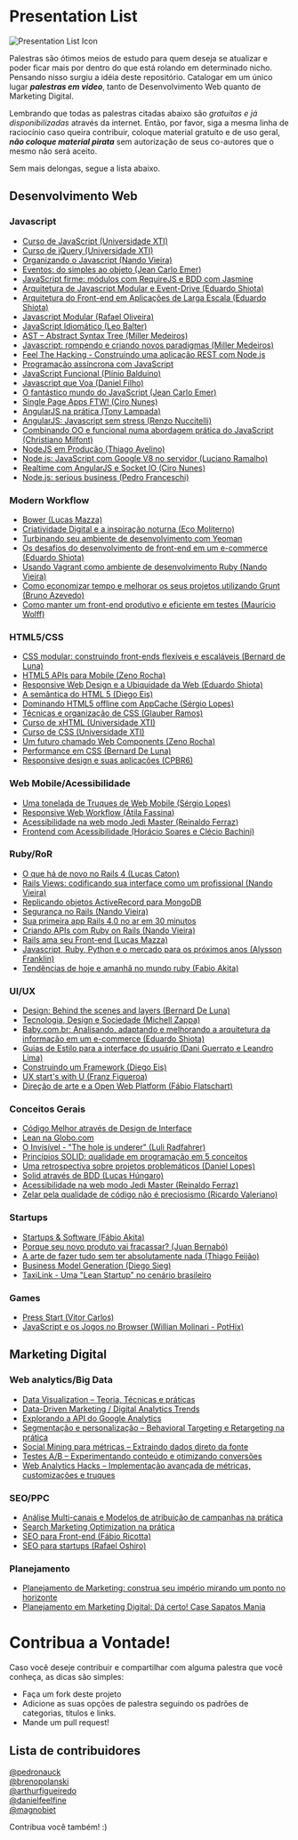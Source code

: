 Presentation List
=====

![Presentation List Icon](https://raw.github.com/pedronauck/presentation-list/master/icon.png)

Palestras são ótimos meios de estudo para quem deseja se atualizar e poder ficar mais por dentro do que está rolando em determinado nicho. Pensando nisso surgiu a idéia deste repositório. Catalogar em um único lugar ***palestras em video***, tanto de Desenvolvimento Web quanto de Marketing Digital.

Lembrando que todas as palestras citadas abaixo são *gratuítas e já disponibilizadas* através da internet. Então, por favor, siga a mesma linha de raciocínio caso queira contribuir, coloque material gratuíto e de uso geral, ***não coloque material pirata*** sem autorização de seus co-autores que o mesmo não será aceito.

Sem mais delongas, segue a lista abaixo.

## Desenvolvimento Web

### Javascript

* [Curso de JavaScript (Universidade XTI)](https://www.youtube.com/playlist?list=PL48981947BAC7C172)
* [Curso de jQuery (Universidade XTI)](https://www.youtube.com/playlist?list=PL0BF91DBECE5F52F9)
* [Organizando o Javascript (Nando Vieira)](https://www.youtube.com/watch?v=x9vDemjWmZQ)
* [Eventos: do simples ao objeto (Jean Carlo Emer)](https://www.youtube.com/watch?v=rGlF5OgD_c0)
* [JavaScript firme: módulos com RequireJS e BDD com Jasmine](http://www.infoq.com/br/presentations/javascript-firme)
* [Arquitetura de Javascript Modular e Event-Drive (Eduardo Shiota)](https://www.eventials.com/pt-br/locaweb/arquitetura-de-javascript-modular-e-event-driven/)
* [Arquitetura do Front-end em Aplicações de Larga Escala (Eduardo Shiota)](https://www.eventials.com/pt-br/locaweb/eduardo-shiota-yasuda-arquitetura-do-front-end-em-aplicacoes-de-larga-escala/)
* [Javascript Modular (Rafael Oliveira)](https://www.youtube.com/watch?v=HBTwzsqA3E0)
* [JavaScript Idiomático (Leo Balter)](http://setemasters.imasters.com.br/conversas/javascript-idiomatico/)
* [AST – Abstract Syntax Tree (Miller Medeiros)](http://setemasters.imasters.com.br/conversas/ast-abstract-syntax-tree/)
* [Javascript: rompendo e criando novos paradigmas (Miller Medeiros)](https://www.youtube.com/watch?v=iuGcH_IiM34)
* [Feel The Hacking - Construindo uma aplicação REST com Node.js](https://www.youtube.com/watch?v=V8lWtjbCKyA)
* [Programação assíncrona com JavaScript](http://www.infoq.com/br/presentations/programacao-assincrona-javascript)
* [JavaScript Funcional (Plínio Balduino)](http://setemasters.imasters.com.br/conversas/javascript-funcional/)
* [Javascript que Voa (Daniel Filho)](http://setemasters.imasters.com.br/conversas/javascript-que-voa/)
* [O fantástico mundo do JavaScript (Jean Carlo Emer)](http://www.youtube.com/watch?v=Zn7B-X0y5qs)
* [Single Page Apps FTW! (Ciro Nunes)](http://www.youtube.com/watch?v=IiTz6EVjHnc)
* [AngularJS na prática (Tony Lampada)](https://www.youtube.com/watch?v=chYbHe4tsTo)
* [AngularJS: Javascript sem stress (Renzo Nuccitelli)](https://www.youtube.com/watch?v=3Sb36C79xE0)
* [Combinando OO e funcional numa abordagem prática do JavaScript (Christiano Milfont)](https://www.youtube.com/watch?v=p-ZZ8Ul5REA)
* [NodeJS em Produção (Thiago Avelino)](https://www.youtube.com/watch?v=9SL1BeMLxdo)
* [Node.js: JavaScript com Google V8 no servidor (Luciano Ramalho)](https://www.youtube.com/watch?v=B0hc7hmpCD4)
* [Realtime com AngularJS e Socket IO (Ciro Nunes)](https://www.youtube.com/watch?v=5zcmBZ6mksM)
* [Node.js: serious business (Pedro Franceschi)](https://www.youtube.com/watch?v=_0opytdAXHk)

### Modern Workflow

* [Bower (Lucas Mazza)](http://setemasters.imasters.com.br/conversas/bower/)
* [Criatividade Digital e a inspiração noturna (Eco Moliterno)](https://www.youtube.com/watch?v=44QZqfyEWNg)
* [Turbinando seu ambiente de desenvolvimento com Yeoman](http://www.infoq.com/br/presentations/desenvolvimento-yeoman)
* [Os desafios do desenvolvimento de front-end em um e-commerce (Eduardo Shiota)](https://www.youtube.com/watch?v=5abzSBa33l4)
* [Usando Vagrant como ambiente de desenvolvimento Ruby (Nando Vieira)](https://www.eventials.com/pt-br/locaweb/usando-vagrant-como-ambiente-de-desenvolvimento-ruby/)
* [Como economizar tempo e melhorar os seus projetos utilizando Grunt (Bruno Azevedo)](http://www.youtube.com/watch?v=OF56WFEpAUQ)
* [Como manter um front-end produtivo e eficiente em testes (Maurício Wolff)](http://www.youtube.com/watch?v=TgUSFaKgyhY)


### HTML5/CSS

* [CSS modular: construindo front-ends flexíveis e escaláveis (Bernard de Luna)](http://www.infoq.com/br/presentations/css-modular)
* [HTML5 APIs para Mobile (Zeno Rocha)](https://www.youtube.com/watch?v=ncYj9Z8LwNM)
* [Responsive Web Design e a Ubiquidade da Web (Eduardo Shiota)](https://www.youtube.com/watch?v=9PQgEl8dOAY)
* [A semântica do HTML 5 (Diego Eis)](https://www.eventials.com/pt-br/locaweb/diego-eis-a-semantica-do-html-5/)
* [Dominando HTML5 offline com AppCache (Sérgio Lopes)](http://www.youtube.com/watch?v=sVBSNJznDF0)
* [Técnicas e organização de CSS (Glauber Ramos)](http://www.youtube.com/watch?v=LmUISr5miy4)
* [Curso de xHTML (Universidade XTI)](https://www.youtube.com/playlist?list=PL58E7AE1ABE557AE4)
* [Curso de CSS (Universidade XTI)](https://www.youtube.com/playlist?list=PL818DE9B26FECFB02)
* [Um futuro chamado Web Components (Zeno Rocha)](https://www.youtube.com/watch?v=7Q0-E_rZ_Cc)
* [Performance em CSS (Bernard De Luna)](http://www.youtube.com/watch?v=m1iV2C44Duc)
* [Responsive design e suas aplicacões (CPBR6)](http://www.youtube.com/watch?v=m1iV2C44Duc)


### Web Mobile/Acessibilidade
* [Uma tonelada de Truques de Web Mobile (Sérgio Lopes)](http://www.youtube.com/watch?v=aH9eVa2cTcM)
* [Responsive Web Workflow (Átila Fassina)](https://www.youtube.com/watch?v=Rgfngu2kpNo)
* [Acessibilidade na web modo Jedi Master (Reinaldo Ferraz)](https://www.youtube.com/watch?v=MMLQioPwbik)
* [Frontend com Acessibilidade (Horácio Soares e Clécio Bachini)](http://www.youtube.com/watch?v=hmw0bFD7GHw)

### Ruby/RoR

* [O que há de novo no Rails 4 (Lucas Caton)](https://www.eventials.com/pt-br/locaweb/o-que-ha-de-novo-no-rails-4-com-lucas-caton/)
* [Rails Views: codificando sua interface como um profissional (Nando Vieira)](https://www.eventials.com/pt-br/locaweb/rails-views-codificando-sua-interface-como-um-profissional/)
* [Replicando objetos ActiveRecord para MongoDB](https://www.eventials.com/pt-br/locaweb/replicando-objetos-activerecord-para-mongodb/)
* [Segurança no Rails (Nando Vieira)](https://www.youtube.com/watch?v=GPglTMw-2Hw)
* [Sua primeira app Rails 4.0 no ar em 30 minutos](https://www.eventials.com/pt-br/cafecomdevlondrina/cafecomdevlondrina-2/)
* [Criando APIs com Ruby on Rails (Nando Vieira)](http://www.infoq.com/br/presentations/criando-apis-ruby-on-rails)
* [Rails ama seu Front-end (Lucas Mazza)](https://www.eventials.com/pt-br/locaweb/rails-ama-seu-front-end/)
* [Javascript, Ruby, Python e o mercado para os próximos anos (Alysson Franklin)](https://www.youtube.com/watch?v=SpW9hikuR84)
* [Tendências de hoje e amanhã no mundo ruby (Fabio Akita)](https://www.youtube.com/watch?v=G_BvPRpnJOI)

### UI/UX

* [Design: Behind the scenes and layers (Bernard De Luna)](https://www.eventials.com/pt-br/locaweb/design-behind-the-scenes-and-layers-com-bernard-de-luna/)
* [Tecnologia, Design e Sociedade (Michell Zappa)](https://www.youtube.com/watch?v=xqLXAKshEzQ)
* [Baby.com.br: Analisando, adaptando e melhorando a arquitetura da informação em um e-commerce (Eduardo Shiota)](https://www.youtube.com/watch?v=KlIGJM5X-fA)
* [Guias de Estilo para a interface do usuário (Dani Guerrato e Leandro Lima)](https://www.eventials.com/pt-br/locaweb/guias-de-estilo-para-a-interface-do-usuario/)
* [Construindo um Framework (Diego Eis)](https://www.eventials.com/pt-br/locaweb/construindo-um-framework/)
* [UX start's with U (Franz Figueroa)](https://www.youtube.com/watch?v=3d_dfi820zg)
* [Direção de arte e a Open Web Platform (Fábio Flatschart)](http://www.youtube.com/watch?v=5Qno_7z6Qes)

### Conceitos Gerais

* [Código Melhor através de Design de Interface](https://www.eventials.com/pt-br/locaweb/codigo-melhor-atraves-de-design-de-interface/)
* [Lean na Globo.com](http://www.infoq.com/br/presentations/usando-lean-globo-com)
* [O Invisível - "The hole is underer" (Luli Radfahrer)](https://www.youtube.com/watch?v=168jsIqMjs0)
* [Princípios SOLID: qualidade em programação em 5 conceitos](http://www.infoq.com/br/presentations/principios-solid)
* [Uma retrospectiva sobre projetos problemáticos (Daniel Lopes)](https://www.eventials.com/pt-br/locaweb/daniel-lopes-uma-retrospectiva-sobre-projetos-problematicos/)
* [Solid através de BDD (Lucas Húngaro)](https://www.eventials.com/pt-br/locaweb/solid-atraves-de-bdd-um-guia-pratico-para-rubistas/)
* [Acessibilidade na web modo Jedi Master (Reinaldo Ferraz)](http://www.youtube.com/watch?v=MMLQioPwbik)
* [Zelar pela qualidade de código não é preciosismo (Ricardo Valeriano)](https://www.youtube.com/watch?v=CKG5d2HOBSk)

### Startups

* [Startups & Software (Fábio Akita)](https://www.eventials.com/pt-br/locaweb/startups-software-2/)
* [Porque seu novo produto vai fracassar? (Juan Bernabó)](https://www.youtube.com/watch?v=zy9gHq-254g)
* [A arte de fazer tudo sem ter absolutamente nada (Thiago Feijão)](https://www.youtube.com/watch?v=PSDW6cpKDgs)
* [Business Model Generation (Diego Sieg)](https://www.youtube.com/watch?v=URSdI00-HmU)
* [TaxiLink - Uma "Lean Startup" no cenário brasileiro](https://www.youtube.com/watch?v=bi70y4qlNb0)

### Games

* [Press Start (Vitor Carlos)](http://www.youtube.com/watch?v=fB3TvRRfLTA)
* [JavaScript e os Jogos no Browser (Willian Molinari - PotHix)](http://www.youtube.com/watch?v=TbgODPU2tro)

## Marketing Digital

### Web analytics/Big Data

* [Data Visualization – Teoria, Técnicas e práticas](http://intercon.imasters.com.br/conteudo/data-visualization-teoria-tecnicas-e-praticas/)
* [Data-Driven Marketing / Digital Analytics Trends](http://intercon.imasters.com.br/conteudo/data-driven-marketing-digital-analytics-trends-futuro-das-metricas-otimizacao-e-inteligencia-de-negocios/)
* [Explorando a API do Google Analytics](http://intercon.imasters.com.br/conteudo/explorando-a-api-do-google-analytics/)
* [Segmentação e personalização – Behavioral Targeting e Retargeting na prática](http://intercon.imasters.com.br/conteudo/segmentacao-e-personalizacao-behavioral-targeting-e-retargeting-na-pratica/)
* [Social Mining para métricas – Extraindo dados direto da fonte](http://intercon.imasters.com.br/conteudo/social-mining-para-metricas-extraindo-dados-direto-da-fonte/)
* [Testes A/B – Experimentando conteúdo e otimizando conversões](http://intercon.imasters.com.br/conteudo/testes-ab-experimentando-conteudo-e-otimizando-conversoes/)
* [Web Analytics Hacks – Implementação avançada de métricas, customizações e truques](http://intercon.imasters.com.br/conteudo/web-analytics-hacks-implementacao-avancada-de-metricas-customizacoes-e-truques/)

### SEO/PPC

* [Análise Multi-canais e Modelos de atribuição de campanhas na prática](http://intercon.imasters.com.br/conteudo/analise-multi-canais-e-modelos-de-atribuicao-de-campanhas-na-pratica/)
* [Search Marketing Optimization na prática](http://intercon.imasters.com.br/conteudo/search-marketing-optimization-na-pratica/)
* [SEO para Front-end (Fábio Ricotta)](http://www.youtube.com/watch?v=gauN7UL2d2Y)
* [SEO para startups (Rafael Oshiro)](http://www.youtube.com/watch?v=m9nSAWiGZoo)

### Planejamento

* [Planejamento de Marketing: construa seu império mirando um ponto no horizonte](https://www.eventials.com/pt-br/paulaquintao/planejamento-de-marketing-construa-seu-imperio-mirando-um-horizonte-gratuita/)
* [Planejamento em Marketing Digital: Dá certo! Case Sapatos Mania](https://www.eventials.com/pt-br/empirica/planejamento-em-marketing-digital-da-certo-case-sapatos-mania/)

# Contribua a Vontade!

Caso você deseje contribuir e compartilhar com alguma palestra que você conheça, as dicas são simples:

* Faça um fork deste projeto
* Adicione as suas opções de palestra seguindo os padrões de categorias, títulos e links.
* Mande um pull request!

## Lista de contribuidores

[@pedronauck](https://github.com/pedronauck)	
[@brenopolanski](https://github.com/brenopolanski)	
[@arthurfigueiredo](https://github.com/arthurfigueiredo)	
[@danielfeelfine](https://github.com/danielfeelfine)	
[@magnobiet](https://github.com/magnobiet)

Contribua você também! :)
	